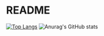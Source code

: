 # README
[![Top Langs](https://github-readme-stats.vercel.app/api/top-langs/?username=qiaogun&hide=Jupyter%20Notebook,Html&layout=compact)](https://github.com/anuraghazra/github-readme-stats)
![Anurag's GitHub stats](https://github-readme-stats.vercel.app/api?username=qiaogun&show_icons=true&theme=transparent&hide_rank=true)
